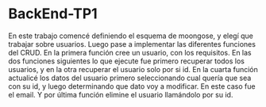 # BackEnd-TP1
En este trabajo comencé definiendo el esquema de moongose, y elegí que trabajar sobre usuarios.
Luego pase a implementar las diferentes funciones del CRUD.
En la primera función cree un usuario, con los requisitos.
En las dos funciones siguientes lo que ejecute fue primero recuperar todos los usuarios, y en la otra recuperar el usuario solo por si id.
En la cuarta función actualicé los datos del usuario primero seleccionando cual quería que sea con su id, y luego determinando que dato voy a modificar. En este caso fue el email.
Y por última función elimine el usuario llamándolo por su id.
